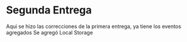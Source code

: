 # Segunda Entrega
Aqui se hizo las correcciones de la primera entrega, ya tiene los eventos agregados
Se agregó Local Storage
